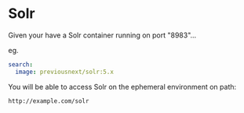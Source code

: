 Solr
====

Given your have a Solr container running on port "8983"...

eg.

```yaml
search:
  image: previousnext/solr:5.x
```

You will be able to access Solr on the ephemeral environment on path:

```
http://example.com/solr
```